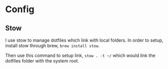 # Config

## Stow
I use stow to manage dotfiles which link with local folders. In order to setup, install stow through brew, `brew install stow`.

Then use this command to setup link, `stow . -t ~/` which would link the dotfiles folder with the system root.
